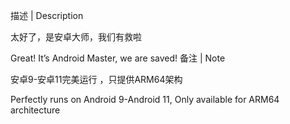 描述 | Description

太好了，是安卓大师，我们有救啦

Great! It’s Android Master, we are saved!
备注 | Note

安卓9-安卓11完美运行 ，只提供ARM64架构

Perfectly runs on Android 9-Android 11, Only available for ARM64 architecture
